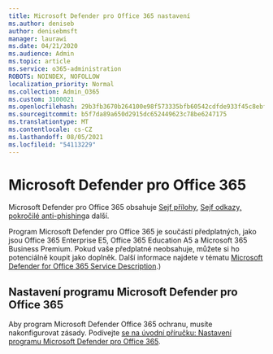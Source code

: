 ```yaml
---
title: Microsoft Defender pro Office 365 nastavení
ms.author: deniseb
author: denisebmsft
manager: laurawi
ms.date: 04/21/2020
ms.audience: Admin
ms.topic: article
ms.service: o365-administration
ROBOTS: NOINDEX, NOFOLLOW
localization_priority: Normal
ms.collection: Admin_O365
ms.custom: 3100021
ms.openlocfilehash: 29b3fb3670b264100e98f573335bfb60542cdfde933f45c8ebf77955c9ec9eb1
ms.sourcegitcommit: b5f7da89a650d2915dc652449623c78be6247175
ms.translationtype: MT
ms.contentlocale: cs-CZ
ms.lasthandoff: 08/05/2021
ms.locfileid: "54113229"
---
```

# <a name="microsoft-defender-for-office-365"></a>Microsoft Defender pro Office 365

Microsoft Defender pro Office 365 obsahuje [Sejf přílohy](/microsoft-365/security/office-365-security/atp-safe-attachments), [Sejf odkazy,](/microsoft-365/security/office-365-security/atp-safe-links) [pokročilé anti-phishing](/microsoft-365/security/office-365-security/atp-anti-phishing)a další. 

Program Microsoft Defender pro Office 365 je součástí předplatných, jako jsou Office 365 Enterprise E5, Office 365 Education A5 a Microsoft 365 Business Premium. Pokud vaše předplatné neobsahuje, můžete si ho potenciálně koupit jako doplněk. Další informace najdete v tématu [Microsoft Defender for Office 365 Service Description](/office365/servicedescriptions/office-365-advanced-threat-protection-service-description).)

## <a name="set-up-microsoft-defender-for-office-365"></a>Nastavení programu Microsoft Defender pro Office 365

Aby program Microsoft Defender Office 365 ochranu, musíte nakonfigurovat zásady. Podívejte [se na úvodní příručku: Nastavení programu Microsoft Defender pro Office 365](/microsoft-365/security/office-365-security/office-365-atp).

